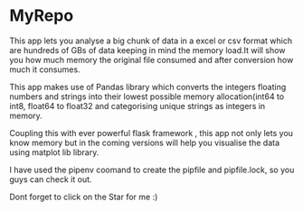 # MyRepo


This app lets you analyse a big chunk of data in a excel or csv format which are hundreds of GBs of data keeping in mind the memory load.It will show you how much memory the original file consumed and after conversion how much it consumes.

This app makes use of Pandas library which converts the integers floating numbers and strings into their lowest possible memory allocation(int64 to int8, float64 to float32 and categorising unique strings as integers in memory.

Coupling this with ever powerful flask framework , this app not only lets you know memory but in the coming versions will help you visualise the data using matplot lib library.

I have used the pipenv coomand to create the pipfile and pipfile.lock, so you guys can check it out.

Dont forget to click on the Star for me :)
